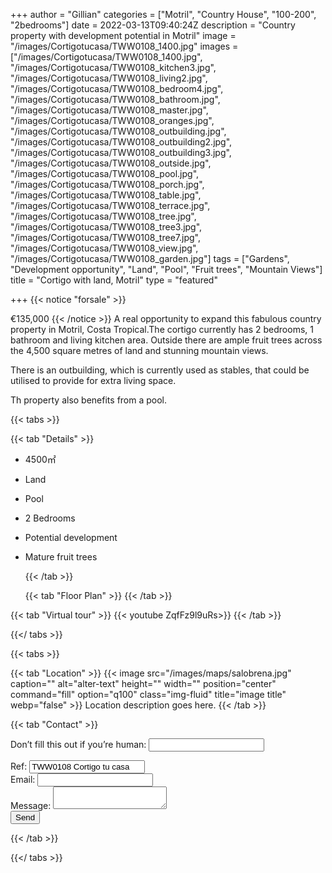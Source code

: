 +++
author = "Gillian"
categories = ["Motril", "Country House", "100-200", "2bedrooms"]
date = 2022-03-13T09:40:24Z
description = "Country property with development potential in Motril"
image = "/images/Cortigotucasa/TWW0108_1400.jpg"
images = ["/images/Cortigotucasa/TWW0108_1400.jpg", "/images/Cortigotucasa/TWW0108_kitchen3.jpg", "/images/Cortigotucasa/TWW0108_living2.jpg", "/images/Cortigotucasa/TWW0108_bedroom4.jpg", "/images/Cortigotucasa/TWW0108_bathroom.jpg", "/images/Cortigotucasa/TWW0108_master.jpg", "/images/Cortigotucasa/TWW0108_oranges.jpg", "/images/Cortigotucasa/TWW0108_outbuilding.jpg", "/images/Cortigotucasa/TWW0108_outbuilding2.jpg", "/images/Cortigotucasa/TWW0108_outbuilding3.jpg", "/images/Cortigotucasa/TWW0108_outside.jpg", "/images/Cortigotucasa/TWW0108_pool.jpg", "/images/Cortigotucasa/TWW0108_porch.jpg", "/images/Cortigotucasa/TWW0108_table.jpg", "/images/Cortigotucasa/TWW0108_terrace.jpg", "/images/Cortigotucasa/TWW0108_tree.jpg", "/images/Cortigotucasa/TWW0108_tree3.jpg", "/images/Cortigotucasa/TWW0108_tree7.jpg", "/images/Cortigotucasa/TWW0108_view.jpg", "/images/Cortigotucasa/TWW0108_garden.jpg"]
tags = ["Gardens", "Development opportunity", "Land", "Pool", "Fruit trees", "Mountain Views"]
title = "Cortigo with land, Motril"
type = "featured"

+++
{{< notice "forsale" >}}

€135,000 {{< /notice >}} A real opportunity to expand this fabulous country property in Motril, Costa Tropical.The cortigo currently has 2 bedrooms, 1 bathroom and living kitchen area. Outside there are ample fruit trees across the 4,500 square metres of land and stunning mountain views.

There is an outbuilding, which is currently used as stables, that could be utilised to provide for extra living space.

Th property also benefits from a pool.

{{< tabs >}}

{{< tab "Details" >}}

* 4500&#x33A1;
* Land
* Pool
* 2 Bedrooms
* Potential development 
* Mature fruit trees

  {{< /tab >}}

  {{< tab "Floor Plan" >}}  {{< /tab >}}

{{< tab "Virtual tour" >}} {{< youtube ZqfFz9l9uRs>}} {{< /tab >}}

{{</ tabs >}}

{{< tabs >}}

{{< tab "Location" >}} {{< image src="/images/maps/salobrena.jpg" caption="" alt="alter-text" height="" width="" position="center" command="fill" option="q100" class="img-fluid" title="image title" webp="false" >}} Location description goes here. {{< /tab >}}

{{< tab "Contact" >}} <form name="propertyContact" method="POST" netlify-honeypot="bot-field" data-netlify="true"> <div class="form-group"> <p class="d-none"><label>Don’t fill this out if you’re human: <input name="bot-field" /></label></p> </div> <div class="form-group"> <label>Ref: <input name="property-ref" class="form-control" value="TWW0108 Cortigo tu casa" readonly/></label> </div> <div class="form-group"> <label>Email: <input type="text" class="form-control" name="email" /></label> </div> <div class="form-group"> <label>Message: </label> <textarea name="message" class="form-control"></textarea> </div> <button type="submit" class="btn btn-primary">Send</button> </form> {{< /tab >}}

{{</ tabs >}}